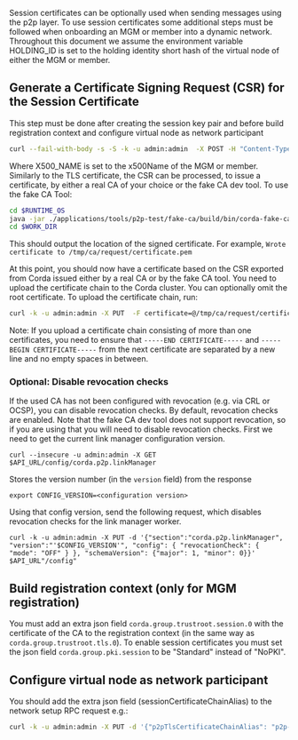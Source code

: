Session certificates can be optionally used when sending messages using the p2p layer.
To use session certificates some additional steps must be followed when onboarding an MGM or member into a dynamic network.
Throughout this document we assume the environment variable HOLDING_ID is set to the holding identity short hash of the virtual node of either the MGM or member.

## Generate a Certificate Signing Request (CSR) for the Session Certificate

This step must be done after creating the session key pair and before build registration context and configure virtual node as network participant
```bash
curl --fail-with-body -s -S -k -u admin:admin  -X POST -H "Content-Type: application/json" -d '{"x500Name": "'$X500_NAME'"}' $API_URL"/certificates/"$HOLDING_ID/$SESSION_KEY_ID > $WORK_DIR/request.csr
```
Where X500_NAME is set to the x500Name of the MGM or member. Similarly to the TLS certificate, the CSR can be processed, to issue a certificate, by either a real CA of your choice or the fake CA dev tool.
To use the fake CA Tool:

```bash
cd $RUNTIME_OS
java -jar ./applications/tools/p2p-test/fake-ca/build/bin/corda-fake-ca-5.0.0.0-SNAPSHOT.jar -m /tmp/ca csr $WORK_DIR/request.csr
cd $WORK_DIR
````
This should output the location of the signed certificate. For example, `Wrote certificate to /tmp/ca/request/certificate.pem`

At this point, you should now have a certificate based on the CSR exported from Corda issued either by a real CA or by the fake CA tool. You need to upload the certificate chain to the Corda cluster. You can optionally omit the root certificate. To upload the certificate chain, run:
```bash
curl -k -u admin:admin -X PUT  -F certificate=@/tmp/ca/request/certificate.pem -F alias=session-certificate $API_URL/certificates/vnode/$HOLDING_ID/p2p-session
````

Note: If you upload a certificate chain consisting of more than one certificates, you need to ensure that `-----END CERTIFICATE-----` and `-----BEGIN CERTIFICATE-----` from the next certificate are separated by a new line and no empty spaces in between.

### Optional: Disable revocation checks
If the used CA has not been configured with revocation (e.g. via CRL or OCSP), you can disable revocation checks. By default, revocation checks are enabled. Note that the fake CA dev tool does not support revocation, so if you are using that you will need to disable revocation checks. First we need to get the current link manager configuration version.
```
curl --insecure -u admin:admin -X GET $API_URL/config/corda.p2p.linkManager
```
Stores the version number (in the `version` field) from the response
```
export CONFIG_VERSION=<configuration version>
```

Using that config version, send the following request, which disables revocation checks for the link manager worker.
```
curl -k -u admin:admin -X PUT -d '{"section":"corda.p2p.linkManager", "version":"'$CONFIG_VERSION'", "config": { "revocationCheck": { "mode": "OFF" } }, "schemaVersion": {"major": 1, "minor": 0}}' $API_URL"/config"
```
## Build registration context (only for MGM registration)

You must add an extra json field `corda.group.trustroot.session.0` with the certificate of the CA to the registration context (in the same way as `corda.group.trustroot.tls.0`).
To enable session certificates you must set the json field `corda.group.pki.session` to be "Standard" instead of "NoPKI".

## Configure virtual node as network participant

You should add the extra json field (sessionCertificateChainAlias) to the network setup RPC request e.g.:
 
```bash
curl -k -u admin:admin -X PUT -d '{"p2pTlsCertificateChainAlias": "p2p-tls-cert", "useClusterLevelTlsCertificateAndKey": true, "sessionKeyId": "'$SESSION_KEY_ID'", "sessionCertificateChainAlias": "session-certificate"}' $API_URL/network/setup/$HOLDING_ID
```
